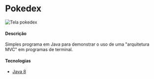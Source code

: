 # Pokedex

![Tela pokedex](https://user-images.githubusercontent.com/18484165/117490655-770ee080-af45-11eb-8485-a270f3bcdf07.png)

#### Descrição

Simples programa em Java para demonstrar o uso de uma "arquitetura MVC" em programas de terminal.

#### Tecnologias
- [Java 8](https://www.java.com/pt-BR/)

